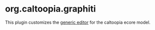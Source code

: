 # org.caltoopia.graphiti

This plugin customizes the [generic editor](../org.ptolemy.graphiti.generic/README.md) for the caltoopia ecore model.
